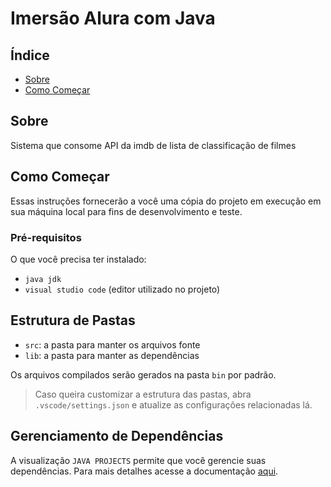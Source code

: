 # Imersão Alura com Java

## Índice

- [Sobre](#about)
- [Como Começar](#getting_started)

## Sobre <a name = "about"></a>

Sistema que consome API da imdb de lista de classificação de filmes

## Como Começar <a name = "getting_started"></a>

Essas instruções fornecerão a você uma cópia do projeto em execução em sua máquina local para fins de desenvolvimento e teste.

### Pré-requisitos <a name= "pre_requisitos"></a>

O que você precisa ter instalado:

- `java jdk`
- `visual studio code` (editor utilizado no projeto)

## Estrutura de Pastas <a name= "estrutura_de_pastas"></a>

- `src`: a pasta para manter os arquivos fonte
- `lib`: a pasta para manter as dependências

Os arquivos compilados serão gerados na pasta `bin` por padrão.

> Caso queira customizar a estrutura das pastas, abra `.vscode/settings.json` e atualize as configurações relacionadas lá.

## Gerenciamento de Dependências

A visualização `JAVA PROJECTS` permite que você gerencie suas dependências. Para mais detalhes acesse a documentação [aqui](https://github.com/microsoft/vscode-java-dependency#manage-dependencies).
